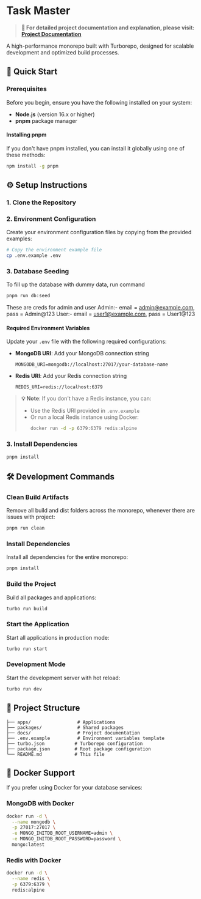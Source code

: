 # Task Master

> **📖 For detailed project documentation and explanation, please visit: [Project Documentation](https://docs.google.com/document/d/1V2UdXDAeE1iRs6zQpTVHdb4T5nWZXshNNd9qStffN0E/edit?usp=sharing)**

A high-performance monorepo built with Turborepo, designed for scalable development and optimized build processes.

## 🚀 Quick Start

### Prerequisites

Before you begin, ensure you have the following installed on your system:

- **Node.js** (version 16.x or higher)
- **pnpm** package manager

#### Installing pnpm

If you don't have pnpm installed, you can install it globally using one of these methods:

```bash
npm install -g pnpm
```

## ⚙️ Setup Instructions

### 1. Clone the Repository

### 2. Environment Configuration

Create your environment configuration files by copying from the provided examples:

```bash
# Copy the environment example file
cp .env.example .env
```

### 3. Database Seeding

To fill up the database with dummy data, run command

```bash
pnpm run db:seed
```

These are creds for admin and user
Admin:- email = admin@example.com, pass = Admin@123
User:- email = user1@example.com, pass = User1@123

#### Required Environment Variables

Update your `.env` file with the following required configurations:

- **MongoDB URI**: Add your MongoDB connection string

  ```
  MONGODB_URI=mongodb://localhost:27017/your-database-name
  ```

- **Redis URI**: Add your Redis connection string
  ```
  REDIS_URI=redis://localhost:6379
  ```

> **💡 Note**: If you don't have a Redis instance, you can:
>
> - Use the Redis URI provided in `.env.example`
> - Or run a local Redis instance using Docker:
>   ```bash
>   docker run -d -p 6379:6379 redis:alpine
>   ```

### 3. Install Dependencies

```bash
pnpm install
```

## 🛠️ Development Commands

### Clean Build Artifacts

Remove all build and dist folders across the monorepo, whenever there are issues with project:

```bash
pnpm run clean
```

### Install Dependencies

Install all dependencies for the entire monorepo:

```bash
pnpm install
```

### Build the Project

Build all packages and applications:

```bash
turbo run build
```

### Start the Application

Start all applications in production mode:

```bash
turbo run start
```

### Development Mode

Start the development server with hot reload:

```bash
turbo run dev
```

## 📁 Project Structure

```
├── apps/                 # Applications
├── packages/             # Shared packages
├── docs/                 # Project documentation
├── .env.example          # Environment variables template
├── turbo.json           # Turborepo configuration
├── package.json         # Root package configuration
└── README.md            # This file
```

## 🐳 Docker Support

If you prefer using Docker for your database services:

### MongoDB with Docker

```bash
docker run -d \
  --name mongodb \
  -p 27017:27017 \
  -e MONGO_INITDB_ROOT_USERNAME=admin \
  -e MONGO_INITDB_ROOT_PASSWORD=password \
  mongo:latest
```

### Redis with Docker

```bash
docker run -d \
  --name redis \
  -p 6379:6379 \
  redis:alpine
```
